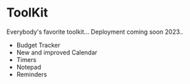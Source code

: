 # ToolKit
Everybody's favorite toolkit... Deployment coming soon 2023..
- Budget Tracker
- New and improved Calendar
- Timers
- Notepad
- Reminders

